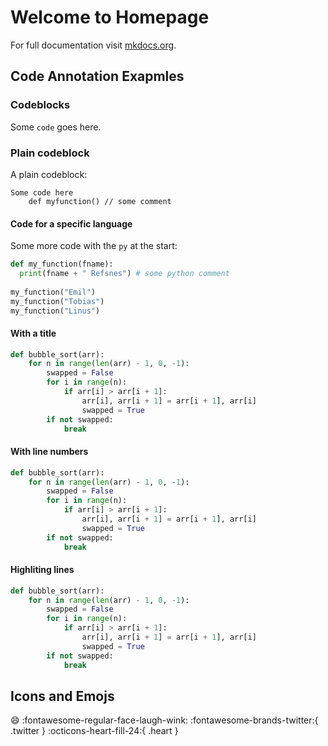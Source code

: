 # Welcome to Homepage

For full documentation visit [mkdocs.org](https://www.mkdocs.org).

## Code Annotation Exapmles

### Codeblocks

Some `code` goes here.

### Plain codeblock

A plain codeblock:

```
Some code here
    def myfunction() // some comment
```

#### Code for a specific language

Some more code with the `py` at the start:

``` py
def my_function(fname):
  print(fname + " Refsnes") # some python comment 
  
my_function("Emil")
my_function("Tobias")
my_function("Linus")
```

#### With a title 
```python title="bubble_sort.py"
def bubble_sort(arr):  
    for n in range(len(arr) - 1, 0, -1):
        swapped = False  
        for i in range(n):
            if arr[i] > arr[i + 1]:
                arr[i], arr[i + 1] = arr[i + 1], arr[i]
                swapped = True
        if not swapped:
            break
```

#### With line numbers
```python linenums="1"
def bubble_sort(arr):  
    for n in range(len(arr) - 1, 0, -1):
        swapped = False  
        for i in range(n):
            if arr[i] > arr[i + 1]:
                arr[i], arr[i + 1] = arr[i + 1], arr[i]
                swapped = True
        if not swapped:
            break
```

#### Highliting lines
```python linenums="1", hl_lines="2 4"
def bubble_sort(arr):  
    for n in range(len(arr) - 1, 0, -1):
        swapped = False  
        for i in range(n):
            if arr[i] > arr[i + 1]:
                arr[i], arr[i + 1] = arr[i + 1], arr[i]
                swapped = True
        if not swapped:
            break
```

## Icons and Emojs

:smile:
:fontawesome-regular-face-laugh-wink:
:fontawesome-brands-twitter:{ .twitter }
:octicons-heart-fill-24:{ .heart }